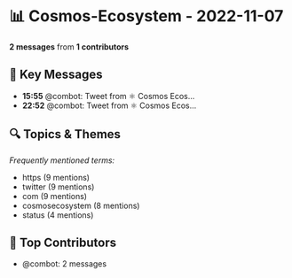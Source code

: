 # 📊 Cosmos-Ecosystem - 2022-11-07
**2 messages** from **1 contributors**

## 💬 Key Messages
- **15:55** @combot: [‌‌‌‌‎⁠](https://twitter.com/CosmosEcosystem/status/1589647827030138880)Tweet from ⚛️ Cosmos Ecos...
- **22:52** @combot: [‌‌‌‌‎⁠](https://twitter.com/CosmosEcosystem/status/1589752522247659521)Tweet from ⚛️ Cosmos Ecos...

## 🔍 Topics & Themes
*Frequently mentioned terms:*
- https (9 mentions)
- twitter (9 mentions)
- com (9 mentions)
- cosmosecosystem (8 mentions)
- status (4 mentions)

## 👥 Top Contributors
- @combot: 2 messages